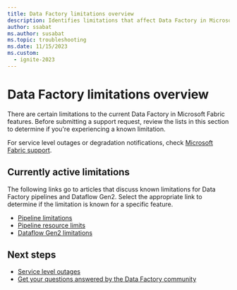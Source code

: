 ```yaml
---
title: Data Factory limitations overview
description: Identifies limitations that affect Data Factory in Microsoft Fabric features.
author: ssabat
ms.author: susabat
ms.topic: troubleshooting
ms.date: 11/15/2023
ms.custom:
  - ignite-2023
---
```


# Data Factory limitations overview

There are certain limitations to the current Data Factory in Microsoft Fabric features. Before submitting a support request, review the lists in this section to determine if you're experiencing a known limitation.

For service level outages or degradation notifications, check [Microsoft Fabric support](https://support.fabric.microsoft.com/).  

## Currently active limitations

The following links go to articles that discuss known limitations for Data Factory pipelines and Dataflow Gen2. Select the appropriate link to determine if the limitation is known for a specific feature.

- [Pipeline limitations](pipeline-limitations.md)
- [Pipeline resource limits](pipeline-resource-limits.md)
- [Dataflow Gen2 limitations](dataflow-gen2-limitations.md)

## Next steps

- [Service level outages](https://support.fabric.microsoft.com)
- [Get your questions answered by the Data Factory community](https://community.fabric.microsoft.com/t5/Data-Factory-preview-Community/ct-p/datafactory)
